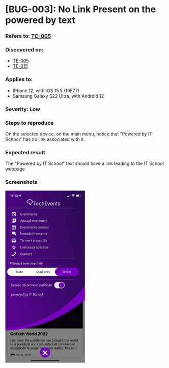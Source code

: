 # [BUG-003]: No Link Present on the powered by text

### Refers to: [TC-005](../test-cases/TC-005.md)

### Discovered on: 
- [TE-005](../test-execution/TE-005.md)
- [TE-015](../test-execution/TE-015.md)

### Applies to:
- iPhone 12, with iOS 15.5 (19F77)
- Samsung Galaxy S22 Ultra, with Android 12

### Severity: Low

### Steps to reproduce

On the selected device, on the main menu, notice that "Powered by IT School" has no link associated with it.

### Expected result

The "Powered by IT School" text should have a link leading to the IT School webpage

### Screenshots
[<img src="../test-evidences/test-evidence-TE-005-2.jpeg" width="250"/>](../test-evidences/test-evidence-TE-005-2.jpeg)
